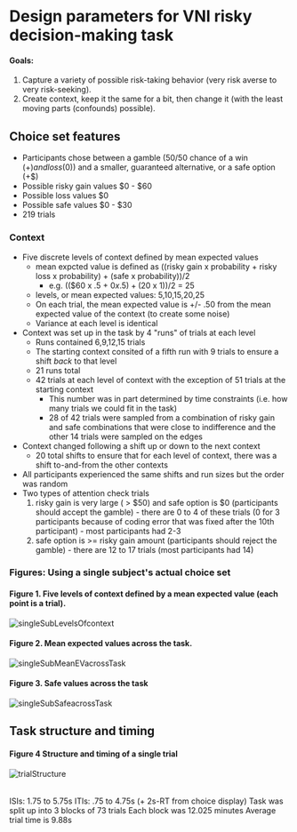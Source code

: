 # Design parameters for VNI risky decision-making task

#### Goals:
  1. Capture a variety of possible risk-taking behavior (very risk averse to very risk-seeking).
  2. Create context, keep it the same for a bit, then change it (with the least moving parts (confounds) possible).



## Choice set features
- Participants chose between a gamble (50/50 chance of a win ($+) and loss ($0)) and a smaller, guaranteed alternative, or a safe option (+$)
- Possible risky gain values $0 - $60
- Possible loss values $0 
- Possible safe values $0 - $30
- 219 trials 

### Context
- Five discrete levels of context defined by mean expected values
  - mean expcted value is defined as ((risky gain x probability + risky loss x probability) + (safe x probability))/2
    - e.g. (($60 x .5 + $0 x .5) + ($20 x 1))/2 = 25
  - levels, or  mean expected values: 5,10,15,20,25
  - On each trial, the mean expected value is +/- .50 from the mean expected value of the context (to create some noise)
  - Variance at each level is identical
- Context was set up in the task by 4 "runs" of trials at each level 
  - Runs contained 6,9,12,15 trials  
  - The starting context consited of a fifth run with 9 trials to ensure a shift *back* to that level
  - 21 runs total
  - 42 trials at each level of context with the exception of 51 trials at the starting context
    - This number was in part determined by time constraints (i.e. how many trials we could fit in the task) 
    - 28 of 42 trials were sampled from a combination of risky gain and safe combinations that were close to indifference and the other 14 trials were sampled on the edges 
- Context changed following a shift up or down to the next context
  - 20 total shifts to ensure that for each level of context, there was a shift to-and-from the other contexts
- All participants experienced the same shifts and run sizes but the order was random
- Two types of attention check trials
    1. risky gain is very large ( > $50) and safe option is $0 (participants should accept the gamble)
      - there are 0 to 4 of these trials (0 for 3 participants because of coding error that was fixed after the 10th participant)
      - most participants had 2-3
    3. safe option is >= risky gain amount (participants should reject the gamble)
      - there are 12 to 17 trials (most participants had 14)


### Figures: Using a single subject's actual choice set

#### Figure 1. Five levels of context defined by a mean expected value (each point is a trial).
![singleSubLevelsOfcontext](https://user-images.githubusercontent.com/19710394/118754277-f0e77980-b823-11eb-9cb3-8afe9505d9cb.png)

#### Figure 2. Mean expected values across the task.
![singleSubMeanEVacrossTask](https://user-images.githubusercontent.com/19710394/118754287-f5ac2d80-b823-11eb-8f5b-69960cbbaede.png)

#### Figure 3. Safe values across the task
![singleSubSafeacrossTask](https://user-images.githubusercontent.com/19710394/118754296-f9d84b00-b823-11eb-90ae-e9303217ee48.png)




## Task structure and timing

#### Figure 4 Structure and timing of a single trial
![trialStructure](https://user-images.githubusercontent.com/19710394/118421794-096a5f00-b67f-11eb-98bc-6728b0a90ad3.png)

######
ISIs: 1.75 to 5.75s
ITIs: .75 to 4.75s (+ 2s-RT from choice display)
Task was split up into 3 blocks of 73 trials
Each block was 12.025 minutes
Average trial time is 9.88s 




